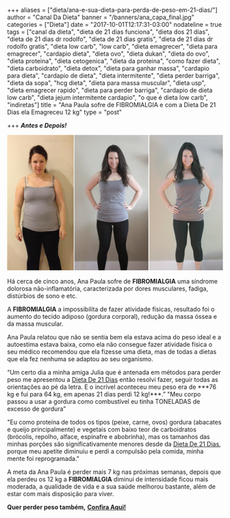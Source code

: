 +++
aliases = ["dieta/ana-e-sua-dieta-para-perda-de-peso-em-21-dias/"]
author = "Canal Da Dieta"
banner = "/banners/ana_capa_final.jpg"
categories = ["Dieta"]
date = "2017-10-01T12:17:31-03:00"
nodateline = true
tags = ["canal da dieta", "dieta de 21 dias funciona", "dieta dos 21 dias", "dieta de 21 dias dr rodolfo", "dieta de 21 dias gratis", "dieta de 21 dias dr rodolfo gratis", "dieta low carb", "low carb", "dieta emagrecer", "dieta para emagrecer", "cardapio dieta", "dieta ovo", "dieta dukan", "dieta do ovo", "dieta proteina", "dieta cetogenica", "dieta da proteina", "como fazer dieta", "dieta carboidrato", "dieta detox", "dieta para ganhar massa", "cardapio para dieta", "cardapio de dieta", "dieta intermitente", "dieta perder barriga", "dieta da sopa", "hcg dieta", "dieta para massa muscular", "dieta usp", "dieta emagrecer rapido", "dieta para perder barriga", "cardapio de dieta low carb", "dieta jejum intermitente cardapio", "o que é dieta low carb", "indiretas"]
title = "Ana Paula sofre de FIBROMIALGIA e com a Dieta De 21 Dias ela Emagreceu 12 kg"
type = "post"

+++
**_Antes e Depois!_**

<!--more-->
![ Ana Paula sofre de FIBROMIALGIA uma síndrome dolorosa não-inflamatória, caracterizada por dores musculares, fadiga, distúrbios de sono e etc.](/fotos/ana_antes_e_depois_perdeu_12_quilos_com_a_dieta_de_21_dias.jpg "Ana Paula Perda de Peso")

Há cerca de cinco anos, Ana Paula sofre de **FIBROMIALGIA** uma síndrome dolorosa não-inflamatória, caracterizada por dores musculares, fadiga, distúrbios de sono e etc.

A **FIBROMIALGIA** a impossibilita de fazer atividade físicas, resultado foi o aumento do tecido adiposo (gordura corporal), redução da massa óssea e da massa muscular.

Ana Paula relatou que não se sentia bem ela estava acima do peso ideal e a autoestima estava baixa, como ela não consegue fazer atividade física o seu médico recomendou que ela fizesse uma dieta, mas de todas a dietas que ela fez nenhuma se adaptou ao seu organismo.

“Um certo dia a minha amiga Julia que é antenada em métodos para perder peso me apresentou a [Dieta De 21 Dias](http://bit.ly/2kLWc94) então resolvi fazer, seguir todas as orientações ao pé da letra. E o incrível aconteceu meu peso era de \*\*\*76 kg e fui para 64 kg, em apenas 21 dias perdi 12 kg!\*\*\*.”
"Meu corpo passou a usar a gordura como combustível eu tinha TONELADAS de excesso de gordura”

"Eu como proteína de todos os tipos (peixe, carne, ovos) gordura (abacates e queijo principalmente) e vegetais com baixo teor de carboidratos (brócolis, repolho, alface, espinafre e abobrinha), mas os tamanhos das minhas porções são significativamente menores desde da [Dieta De 21 Dias](http://bit.ly/2kLWc94), porque meu apetite diminuiu e  perdi a compulsão pela comida, minha mente foi reprogramada."

A meta da Ana Paula é perder mais 7 kg nas próximas semanas, depois que ela perdeu os 12 kg a **FIBROMIALGIA** diminui de intensidade ficou mais moderada, a qualidade de vida e a sua saúde melhorou bastante, além de estar com mais disposição para viver.

**Quer perder peso também,** [**Confira Aqui!**](http://bit.ly/2kLWc94)